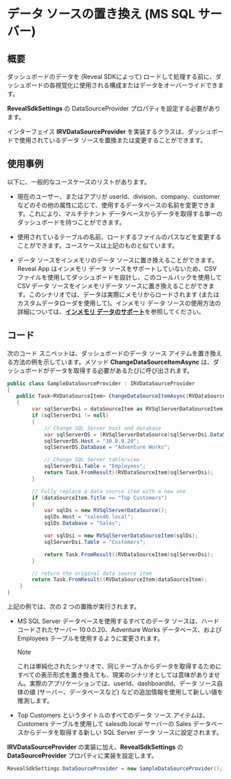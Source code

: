 # データ ソースの置き換え  (MS SQL サーバー)

## 概要

ダッシュボードのデータを (Reveal SDKによって) ロードして処理する前に、ダッシュボードの各視覚化に使用される構成またはデータをオーバーライドできます。

__RevealSdkSettings__ の DataSourceProvider プロパティを設定する必要があります。

インターフェイス __IRVDataSourceProvider__ を実装するクラスは、ダッシュボードで使用されているデータ ソースを置換または変更することができます。

## 使用事例

以下に、一般的なユースケースのリストがあります。

  - 現在のユーザー、またはアプリが userId、division、company、customer などのその他の属性に応じて、使用するデータベースの名前を変更できます。これにより、マルチテナント データベースからデータを取得する単一のダッシュボードを持つことができます。

  - 使用されているテーブルの名前、ロードするファイルのパスなどを変更することができます。ユースケースは上記のものと似ています。

  - データ ソースをインメモリのデータ ソースに置き換えることができます。Reveal App はインメモリ データ ソースをサポートしていないため、CSV ファイルを使用してダッシュボードを設計し、このコールバックを使用して CSV データ ソースをインメモリデータ ソースに置き換えることができます。このシナリオでは、データは実際にメモリからロードされます (またはカスタムデータローダを使用して)。インメモリ データ ソースの使用方法の詳細については、[**インメモリ データのサポート**](in-memory-data.html)を参照してください。

## コード

次のコード スニペットは、ダッシュボードのデータ ソース アイテムを置き換える方法の例を示しています。メソッド __ChangeDataSourceItemAsync__ は、ダッシュボードがデータを取得する必要があるたびに呼び出されます。

``` csharp
public class SampleDataSourceProvider : IRVDataSourceProvider
{
   public Task<RVDataSourceItem> ChangeDataSourceItemAsync(RVDataSourceItem dataSourceItem)
   {
        var sqlServerDsi = dataSourceItem as RVSqlServerDataSourceItem;
        if (sqlServerDsi != null)
        {
            // Change SQL Server host and database
            var sqlServerDS = (RVSqlServerDataSource)sqlServerDsi.DataSource;
            sqlServerDS.Host = "10.0.0.20";
            sqlServerDS.Database = "Adventure Works";

            // Change SQL Server table/view
            sqlServerDsi.Table = "Employees";
            return Task.FromResult((RVDataSourceItem)sqlServerDsi);
        }

        // Fully replace a data source item with a new one
        if (dataSourceItem.Title == "Top Customers")
        {
            var sqlDs = new RVSqlServerDataSource();
            sqlDs.Host = "salesdb.local";
            sqlDs.Database = "Sales";

            var sqlDsi = new RVSqlServerDataSourceItem(sqlDs);
            sqlServerDsi.Table = "Customers";

            return Task.FromResult((RVDataSourceItem)sqlServerDsi);
        }

        // return the original data source item
        return Task.FromResult((RVDataSourceItem)dataSourceItem);
    }
}
```

上記の例では、次の 2 つの置換が実行されます。

  - MS SQL Server データベースを使用するすべてのデータ ソースは、ハードコードされたサーバー 10.0.0.20、Adventure Works データベース、および Employees テーブルを使用するように変更されます。

    > [!NOTE]
    > これは単純化されたシナリオで、同じテーブルからデータを取得するためにすべての表示形式を置き換えても、現実のシナリオとしては意味がありません。実際のアプリケーションでは、userId、dashboardId、データ ソース自体の値 (サーバー、データベースなど) などの追加情報を使用して新しい値を推測します。

  - Top Customers というタイトルのすべてのデータ ソース アイテムは、Customers テーブルを使用して salesdb.local サーバーの Sales データベースからデータを取得する新しい SQL Server データ ソースに設定されます。

__IRVDataSourceProvider__ の実装に加え、__RevealSdkSettings__ の __DataSourceProvider__ プロパティに実装を設定します。

``` csharp
RevealSdkSettings.DataSourceProvider = new SampleDataSourceProvider();
```
